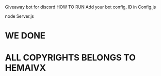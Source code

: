 Giveaway bot for discord HOW TO RUN Add your bot config, ID in Config.js

node Server.js

# WE DONE

# ALL COPYRIGHTS BELONGS TO HEMAIVX

